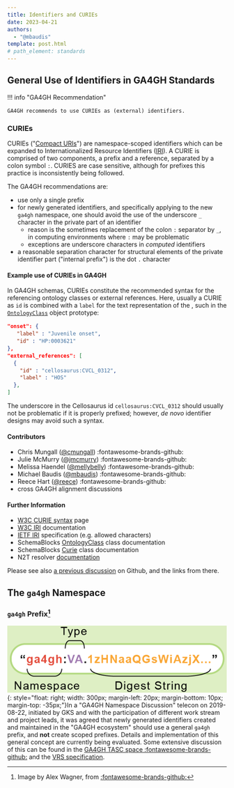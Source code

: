 ```yaml
---
title: Identifiers and CURIEs
date: 2023-04-21
authors:
  - "@mbaudis"
template: post.html
# path_element: standards
---
```


## General Use of Identifiers in GA4GH Standards

!!! info "GA4GH Recommendation"

    GA4GH recommends to use CURIEs as (external) identifiers. 
    


### CURIEs

CURIEs ("[Compact URIs](https://www.w3.org/TR/curie/)") are namespace-scoped identifiers which can be expanded to Internationalized Resource Identifiers ([IRI](https://www.w3.org/International/articles/idn-and-iri/)). A CURIE is comprised of two components, a prefix and a reference, separated by a colon symbol `:`. CURIES are case sensitive, although for prefixes this practice is inconsistently being followed.

The GA4GH recommendations are:
<!--more-->

* use only a single prefix
* for newly generated identifiers, and specifically applying to the new `ga4gh` namespace, one should avoid the use of the underscore `_` character in the private part of an identifier
    - reason is the sometimes replacement of the colon `:` separator by `_`, in computing environments where `:` may be problematic
    - exceptions are underscore characters in _computed_ identifiers
* a reasonable separation character for structural elements of the private identifier part ("internal prefix") is the dot `.` character

#### Example use of CURIEs in GA4GH

In GA4GH schemas, CURIEs constitute the recommended syntax for the referencing ontology classes or external references. Here, usually a CURIE as `id` is combined with a `label` for the text representation of the , such in the [`OntologyClass`](/schema_pages/phenopackets/OntologyClass/) object prototype:


```json
"onset": {
   "label" : "Juvenile onset",
   "id" : "HP:0003621"
},
"external_references": [
  {
    "id" : "cellosaurus:CVCL_0312",
    "label" : "HOS"
  },
]
```

The underscore in the Cellosaurus id `cellosaurus:CVCL_0312` should usually not be problematic if it is properly prefixed; however, _de novo_ identifier designs may avoid such a syntax.

#### Contributors

* Chris Mungall ([@cmungall](https://github.com/cmungall/)) :fontawesome-brands-github:
* Julie McMurry ([@jmcmurry](https://github.com/jmcmurry/)) :fontawesome-brands-github:
* Melissa Haendel ([@mellybelly](https://github.com/mellybelly/)) :fontawesome-brands-github:
* Michael Baudis ([@mbaudis](https://github.com/mbaudis/)) :fontawesome-brands-github:
* Reece Hart ([@reece](https://github.com/reece/)) :fontawesome-brands-github:
* cross GA4GH alignment discussions


#### Further Information

* [W3C CURIE syntax](https://www.w3.org/TR/curie/) page
* [W3C IRI](https://www.w3.org/International/articles/idn-and-iri/) documentation
* [IETF IRI](https://www.ietf.org/rfc/rfc3987.txt) specification (e.g. allowed characters)
* SchemaBlocks [OntologyClass](http://schemablocks.org/schemas/ga4gh/OntologyClass.html) class documentation
* SchemaBlocks [Curie](http://schemablocks.org/schemas/ga4gh/Curie.html) class documentation
* N2T resolver [documentation](https://n2t.net/e/n2t_apidoc.html)

Please see also [a previous discussion](https://github.com/ga4gh-metadata/SchemaBlocks/issues/10) on Github, and the links from there.

<!-- ======================================================================= -->

## The `ga4gh` Namespace

### `ga4gh` Prefix[^1]

![](/img/ga4gh-identifier-structure.png){: style="float: right; width: 300px; margin-left: 20px; margin-bottom: 10px; margin-top: -35px;"}In a "GA4GH Namespace Discussion" telecon on 2019-08-22, initiated by GKS and with
the participation of different work stream and project leads, it was agreed that
newly generated identifiers created and maintained in the "GA4GH ecosystem" should
use a general `ga4gh` prefix, and __not__ create scoped prefixes. Details and implementation of this general concept are currently being evaluated.
Some extensive discussion of this can be found in the [GA4GH TASC space :fontawesome-brands-github:](https://github.com/ga4gh/TASC/issues/16#issuecomment-1088252198)
and the [VRS specification](https://vrs.ga4gh.org/en/stable/impl-guide/computed_identifiers.html?highlight=identifiers#identify).


[^1]: Image by Alex Wagner, from [:fontawesome-brands-github:](https://github.com/ga4gh/TASC/issues/16#issuecomment-1088252198)



